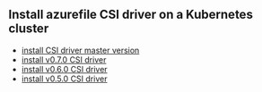 ## Install azurefile CSI driver on a Kubernetes cluster

 - [install CSI driver master version](./install-csi-driver-master.md)
 - [install v0.7.0 CSI driver](./install-csi-driver-v0.7.0.md)
 - [install v0.6.0 CSI driver](./install-csi-driver-v0.6.0.md)
 - [install v0.5.0 CSI driver](./install-csi-driver-v0.5.0.md)
